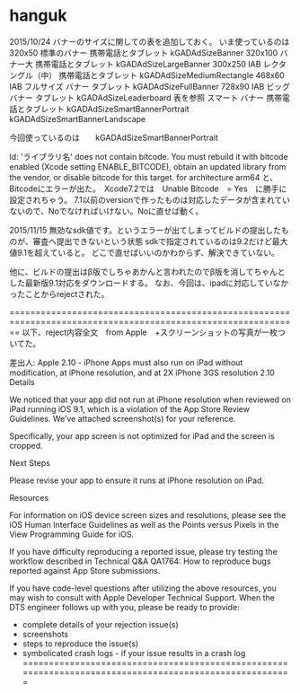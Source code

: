 # hanguk


2015/10/24
バナーのサイズに関しての表を追加しておく。
いま使っているのは
320x50		標準のバナー             携帯電話とタブレット      kGADAdSizeBanner
320x100		バナー大                携帯電話とタブレット      kGADAdSizeLargeBanner
300x250		IAB レクタングル（中）    携帯電話とタブレット      kGADAdSizeMediumRectangle
468x60		IAB フルサイズ バナー     タブレット              kGADAdSizeFullBanner
728x90		IAB ビッグバナー         タブレット              kGADAdSizeLeaderboard
表を参照		スマート バナー          携帯電話とタブレット      kGADAdSizeSmartBannerPortrait
                                                         kGADAdSizeSmartBannerLandscape


今回使っているのは　　kGADAdSizeSmartBannerPortrait　


ld: 'ライブラリ名' does not contain bitcode. You must rebuild it with bitcode enabled (Xcode setting ENABLE_BITCODE), 
obtain an updated library from the vendor, or disable bitcode for this target. for architecture arm64
と、Bitcodeにエラーが出た。　Xcode7.2では　Unable Bitcode　= Yes　に勝手に設定されちゃう。
7.1以前のversionで作ったものは対応したデータが含まれていないので、Noでなければいけない。Noに直せば動く。

2015/11/15
無効なsdk値です。というエラーが出てしまってビルドの提出したものが、審査へ提出できないという状態
sdkで指定されているのは9.2だけど最大値9.1を超えていると。
どこで直せばいいのかわからず、解決できていない。

他に、ビルドの提出はβ版でしちゃあかんと言われたのでβ版を消してちゃんとした最新版9.1対応をダウンロードする。
なお、今回は、ipadに対応していなかったことからrejectされた。

==============================================================================================================
以下、reject内容全文　from Apple　+スクリーンショットの写真が一枚ついてた。

差出人: Apple
2.10 - iPhone Apps must also run on iPad without modification, at iPhone resolution, and at 2X iPhone 3GS resolution
2.10 Details

We noticed that your app did not run at iPhone resolution when reviewed on iPad running iOS 9.1, which is a violation of the App Store Review Guidelines. We’ve attached screenshot(s) for your reference.

Specifically, your app screen is not optimized for iPad and the screen is cropped. 

Next Steps

Please revise your app to ensure it runs at iPhone resolution on iPad.

Resources

For information on iOS device screen sizes and resolutions, please see the iOS Human Interface Guidelines as well as the Points versus Pixels in the View Programming Guide for iOS.

If you have difficulty reproducing a reported issue, please try testing the workflow described in Technical Q&A QA1764: How to reproduce bugs reported against App Store submissions.

If you have code-level questions after utilizing the above resources, you may wish to consult with Apple Developer Technical Support. When the DTS engineer follows up with you, please be ready to provide:
- complete details of your rejection issue(s)
- screenshots
- steps to reproduce the issue(s)
- symbolicated crash logs - if your issue results in a crash log
=======================================================================================================